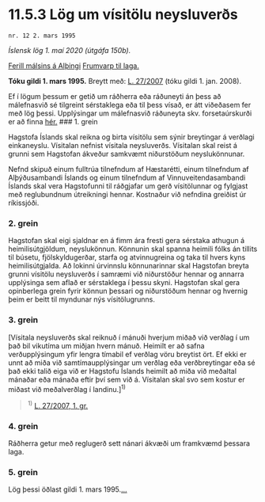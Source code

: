 # 11.5.3 Lög um vísitölu neysluverðs

`nr. 12 2. mars 1995`

_Íslensk lög 1. maí 2020 (útgáfa 150b)._

[Ferill málsins á Alþingi](https://www.althingi.is/thingstorf/thingmalalistar-eftir-thingum/ferill/?ltg=118&mnr=443)
[Frumvarp til laga.](https://www.althingi.is/altext/118/s/0760.html)

**Tóku gildi 1. mars 1995.**
Breytt með:
[L. 27/2007](https://althingi.is/altext/stjt/2007.027.html) (tóku gildi 1. jan. 2008).

Ef í lögum þessum er getið um ráðherra eða ráðuneyti án þess að málefnasvið sé tilgreint sérstaklega eða til þess vísað, er átt viðeðasem fer með lög þessi. Upplýsingar um málefnasvið ráðuneyta skv. forsetaúrskurði er að finna [hér.](2018119.md) ### 1. grein

Hagstofa Íslands skal reikna og birta vísitölu sem sýnir breytingar á verðlagi einkaneyslu. Vísitalan nefnist vísitala neysluverðs. Vísitalan skal reist á grunni sem Hagstofan ákveður samkvæmt niðurstöðum neyslukönnunar.

Nefnd skipuð einum fulltrúa tilnefndum af Hæstarétti, einum tilnefndum af Alþýðusambandi Íslands og einum tilnefndum af Vinnuveitendasambandi Íslands skal vera Hagstofunni til ráðgjafar um gerð vísitölunnar og fylgjast með reglubundnum útreikningi hennar. Kostnaður við nefndina greiðist úr ríkissjóði.

### 2. grein

Hagstofan skal eigi sjaldnar en á fimm ára fresti gera sérstaka athugun á heimilisútgjöldum, neyslukönnun. Könnunin skal spanna heimili fólks án tillits til búsetu, fjölskyldugerðar, starfa og atvinnugreina og taka til hvers kyns heimilisútgjalda. Að lokinni úrvinnslu könnunarinnar skal Hagstofan breyta grunni vísitölu neysluverðs í samræmi við niðurstöður hennar og annarra upplýsinga sem aflað er sérstaklega í þessu skyni. Hagstofan skal gera opinberlega grein fyrir könnun þessari og niðurstöðum hennar og hvernig þeim er beitt til myndunar nýs vísitölugrunns.

### 3. grein

[Vísitala neysluverðs skal reiknuð í mánuði hverjum miðað við verðlag í um það bil vikutíma um miðjan hvern mánuð. Heimilt er að safna verðupplýsingum yfir lengra tímabil ef verðlag vöru breytist ört. Ef ekki er unnt að miða við samtímaupplýsingar um verðlag eða verðbreytingar eða sé það ekki talið eiga við er Hagstofu Íslands heimilt að miða við meðaltal mánaðar eða mánaða eftir því sem við á. Vísitalan skal svo sem kostur er miðast við meðalverðlag í landinu.]<sup>1)</sup> 

> <sup>1)</sup> [L. 27/2007, 1. gr.](https://althingi.is/altext/stjt/2007.027.html)

### 4. grein

Ráðherra getur með reglugerð sett nánari ákvæði um framkvæmd þessara laga.

### 5. grein

Lög þessi öðlast gildi 1. mars 1995.[…](https://www.althingi.is/lagasafn/leidbeiningar/)
